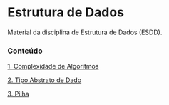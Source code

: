 # Estrutura de Dados
Material da disciplina de Estrutura de Dados (ESDD).

### Conteúdo

[1. Complexidade de Algoritmos](https://github.com/pdalbem/Estrutura-de-Dados/tree/main/Complexidade%20de%20Algoritmo)

[2. Tipo Abstrato de Dado](https://github.com/pdalbem/Estrutura-de-Dados/tree/main/TAD)

[3. Pilha](https://github.com/pdalbem/Estrutura-de-Dados/tree/main/Pilha)
